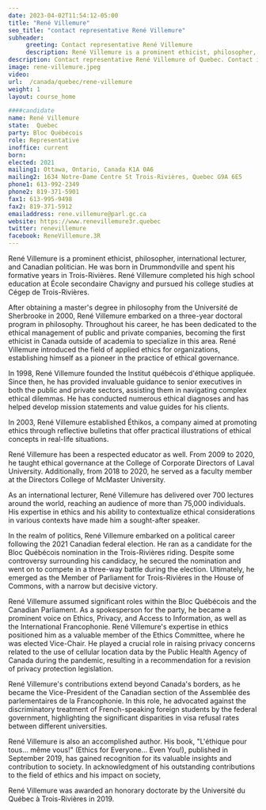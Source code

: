 ```yaml
---
date: 2023-04-02T11:54:12-05:00
title: "René Villemure"
seo_title: "contact representative René Villemure"
subheader:
     greeting: Contact representative René Villemure
     description: René Villemure is a prominent ethicist, philosopher, international lecturer, and Canadian politician.
description: Contact representative René Villemure of Quebec. Contact information for René Villemure includes email address, phone number, and mailing address.
image: rene-villemure.jpeg
video:
url:  /canada/quebec/rene-villemure
weight: 1
layout: course_home

####candidate
name: René Villemure
state:	Quebec
party: Bloc Québécois
role: Representative
inoffice: current
born:
elected: 2021
mailing1: Ottawa, Ontario, Canada K1A 0A6
mailing2: 1634 Notre-Dame Centre St Trois-Rivières, Quebec G9A 6E5
phone1: 613-992-2349
phone2: 819-371-5901
fax1: 613-995-9498
fax2: 819-371-5912
emailaddress: rene.villemure@parl.gc.ca
website: https://www.renevillemure3r.quebec
twitter: renevillemure
facebook: ReneVillemure.3R
---
```


René Villemure is a prominent ethicist, philosopher, international lecturer, and Canadian politician. He was born in Drummondville and spent his formative years in Trois-Rivières. René Villemure completed his high school education at École secondaire Chavigny and pursued his college studies at Cégep de Trois-Rivières.

After obtaining a master's degree in philosophy from the Université de Sherbrooke in 2000, René Villemure embarked on a three-year doctoral program in philosophy. Throughout his career, he has been dedicated to the ethical management of public and private companies, becoming the first ethicist in Canada outside of academia to specialize in this area. René Villemure introduced the field of applied ethics for organizations, establishing himself as a pioneer in the practice of ethical governance.

In 1998, René Villemure founded the Institut québécois d'éthique appliquée. Since then, he has provided invaluable guidance to senior executives in both the public and private sectors, assisting them in navigating complex ethical dilemmas. He has conducted numerous ethical diagnoses and has helped develop mission statements and value guides for his clients.

In 2003, René Villemure established Éthikos, a company aimed at promoting ethics through reflective bulletins that offer practical illustrations of ethical concepts in real-life situations.

René Villemure has been a respected educator as well. From 2009 to 2020, he taught ethical governance at the College of Corporate Directors of Laval University. Additionally, from 2018 to 2020, he served as a faculty member at the Directors College of McMaster University.

As an international lecturer, René Villemure has delivered over 700 lectures around the world, reaching an audience of more than 75,000 individuals. His expertise in ethics and his ability to contextualize ethical considerations in various contexts have made him a sought-after speaker.

In the realm of politics, René Villemure embarked on a political career following the 2021 Canadian federal election. He ran as a candidate for the Bloc Québécois nomination in the Trois-Rivières riding. Despite some controversy surrounding his candidacy, he secured the nomination and went on to compete in a three-way battle during the election. Ultimately, he emerged as the Member of Parliament for Trois-Rivières in the House of Commons, with a narrow but decisive victory.

René Villemure assumed significant roles within the Bloc Québécois and the Canadian Parliament. As a spokesperson for the party, he became a prominent voice on Ethics, Privacy, and Access to Information, as well as the International Francophonie. René Villemure's expertise in ethics positioned him as a valuable member of the Ethics Committee, where he was elected Vice-Chair. He played a crucial role in raising privacy concerns related to the use of cellular location data by the Public Health Agency of Canada during the pandemic, resulting in a recommendation for a revision of privacy protection legislation.

René Villemure's contributions extend beyond Canada's borders, as he became the Vice-President of the Canadian section of the Assemblée des parlementaires de la Francophonie. In this role, he advocated against the discriminatory treatment of French-speaking foreign students by the federal government, highlighting the significant disparities in visa refusal rates between different universities.

René Villemure is also an accomplished author. His book, "L'éthique pour tous... même vous!" (Ethics for Everyone... Even You!), published in September 2019, has gained recognition for its valuable insights and contribution to society. In acknowledgment of his outstanding contributions to the field of ethics and his impact on society,

 René Villemure was awarded an honorary doctorate by the Université du Québec à Trois-Rivières in 2019.
